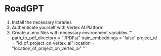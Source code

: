 # RoadGPT
1. Install the necessary libraries
2. Authenticate yourself with Vertex AI Platform
3. Create a .env files with necessary environment variables
'''
path_to_pdf_directory = "./PDFs/"
train_embeddings = 'false'
project_id = "id_of_project_on_vertex_ai"
location = "location_of_project_on_vertex_ai"
'''